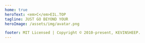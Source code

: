 ```yaml
---
home: true
heroText: <em>C</em>EIL.TOP
tagline: JUST GO BEYOND YOUR
heroImage: /assets/img/avatar.png

footer: MIT Licensed | Copyright © 2010-present, KEVINSHEEP.
---
```


<template>
    <div>
        <ol>
            <li v-for="(item, index) in list" :key="index" @click="go(item)">
                <span class="dir">{{ nav[item.dir] }} /</span>
                <span class="tit">{{ item.title }}</span>
                <span class="date">{{ item.frontmatter.updateTime }}</span>
                <div class="intro" v-if="item.excerpt" v-html="item.excerpt"></div>
            </li>
        </ol>
        <div id="gitalk-container"></div>
    </div>
</template>

<script>
import 'gitalk/dist/gitalk.css'
import Gitalk from 'gitalk'
export default {
    computed: {
        list () {
            //console.log("this.$site==", this.$site)
            let res = this.$site.pages
                .filter(item => {
                    return item.regularPath.indexOf(".html") !== -1
                })
                .sort((a, b) => {
                    const av = a.frontmatter.updateTime ? new Date(a.frontmatter.updateTime).valueOf() : 0
                    const bv = b.frontmatter.updateTime ? new Date(b.frontmatter.updateTime).valueOf() : 0
                    return bv - av //模糊比较，倒序排列，假定都是预期的格式
                })
                .map(item => {
                        item.dir = '/' + item.path.split('/')[1] + '/'
                        return item
                    })
            //console.log("res==", res)
            return res
        },

        nav () {
            const n = this.$site.themeConfig.sidebar
            let res = {}
            for(let key in n) {
                res[key] = n[key][0].title
            }
            //console.log("res==", res)
            return res
        }
    },
    methods: {
        go (item) {
            location.href = item.path
        }
    },
    mounted() {
        const gitalk = new Gitalk({
            clientID: '630cf4b55e25f1909cdc',
            clientSecret: 'ce07650ceea662fbca1842abc938a37df0babdbb',
            repo: 'blog',
            owner: 'kevinsheep',
            admin: ['kevinsheep'],
            id: 'kevinsheep',      // Ensure uniqueness and length less than 50
            distractionFreeMode: false  // Facebook-like distraction free mode
        })
        gitalk.render('gitalk-container')
    }
}
</script>